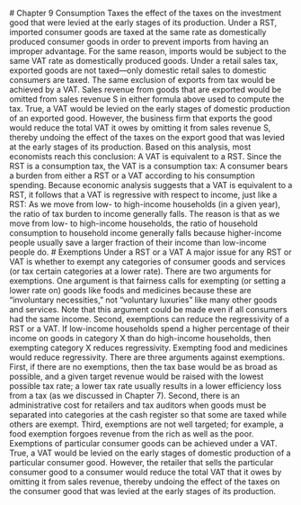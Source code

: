 \# Chapter 9 Consumption Taxes the effect of the taxes on the investment good that were levied at the early stages of its production. Under a RST, imported consumer goods are taxed at the same rate as domestically produced consumer goods in order to prevent imports from having an improper advantage. For the same reason, imports would be subject to the same VAT rate as domestically produced goods. Under a retail sales tax, exported goods are not taxed—only domestic retail sales to domestic consumers are taxed. The same exclusion of exports from tax would be achieved by a VAT. Sales revenue from goods that are exported would be omitted from sales revenue S in either formula above used to compute the tax. True, a VAT would be levied on the early stages of domestic production of an exported good. However, the business firm that exports the good would reduce the total VAT it owes by omitting it from sales revenue S, thereby undoing the effect of the taxes on the export good that was levied at the early stages of its production. Based on this analysis, most economists reach this conclusion: A VAT is equivalent to a RST. Since the RST is a consumption tax, the VAT is a consumption tax: A consumer bears a burden from either a RST or a VAT according to his consumption spending. Because economic analysis suggests that a VAT is equivalent to a RST, it follows that a VAT is regressive with respect to income, just like a RST: As we move from low- to high-income households (in a given year), the ratio of tax burden to income generally falls. The reason is that as we move from low- to high-income households, the ratio of household consumption to household income generally falls because higher-income people usually save a larger fraction of their income than low-income people do. # Exemptions Under a RST or a VAT A major issue for any RST or VAT is whether to exempt any categories of consumer goods and services (or tax certain categories at a lower rate). There are two arguments for exemptions. One argument is that fairness calls for exempting (or setting a lower rate on) goods like foods and medicines because these are “involuntary necessities,” not “voluntary luxuries” like many other goods and services. Note that this argument could be made even if all consumers had the same income. Second, exemptions can reduce the regressivity of a RST or a VAT. If low-income households spend a higher percentage of their income on goods in category X than do high-income households, then exempting category X reduces regressivity. Exempting food and medicines would reduce regressivity. There are three arguments against exemptions. First, if there are no exemptions, then the tax base would be as broad as possible, and a given target revenue would be raised with the lowest possible tax rate; a lower tax rate usually results in a lower efficiency loss from a tax (as we discussed in Chapter 7). Second, there is an administrative cost for retailers and tax auditors when goods must be separated into categories at the cash register so that some are taxed while others are exempt. Third, exemptions are not well targeted; for example, a food exemption forgoes revenue from the rich as well as the poor. Exemptions of particular consumer goods can be achieved under a VAT. True, a VAT would be levied on the early stages of domestic production of a particular consumer good. However, the retailer that sells the particular consumer good to a consumer would reduce the total VAT that it owes by omitting it from sales revenue, thereby undoing the effect of the taxes on the consumer good that was levied at the early stages of its production.